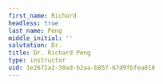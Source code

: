 ```yaml
---
first_name: Richard
headless: true
last_name: Peng
middle_initial: ''
salutation: Dr.
title: Dr. Richard Peng
type: instructor
uid: 1e2672a2-30ad-b2aa-b857-67d9fbfea818
---
```

